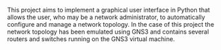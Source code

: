 This project aims to implement a graphical user interface in Python that allows the user, who may be a network administrator, to automatically configure and manage a network topology. In the case of this project the network topology has been emulated using GNS3 and contains several routers and switches running on the GNS3 virtual machine. 
